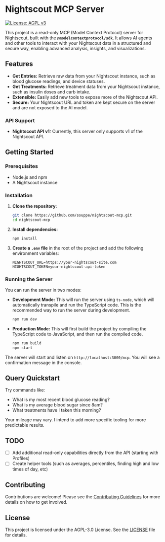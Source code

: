 # Nightscout MCP Server

[![License: AGPL v3](https://img.shields.io/badge/License-AGPL%20v3-blue.svg)](https://www.gnu.org/licenses/agpl-3.0)

This project is a read-only MCP (Model Context Protocol) server for Nightscout, built with the **`@modelcontextprotocol/sdk`**. It allows AI agents and other tools to interact with your Nightscout data in a structured and secure way, enabling advanced analysis, insights, and visualizations.

## Features

*   **Get Entries:** Retrieve raw data from your Nightscout instance, such as blood glucose readings, and device statuses.
*   **Get Treatments:** Retrieve treatment data from your Nightscout instance, such as insulin doses and carb intake.
*   **Extensible:** Easily add new tools to expose more of the Nightscout API.
*   **Secure:** Your Nightscout URL and token are kept secure on the server and are not exposed to the AI model.

### API Support

*   **Nightscout API v1:** Currently, this server only supports v1 of the Nightscout API.

## Getting Started

### Prerequisites

*   Node.js and npm
*   A Nightscout instance

### Installation

1.  **Clone the repository:**
    ```bash
    git clone https://github.com/ssuppe/nightscout-mcp.git
    cd nightscout-mcp
    ```
2.  **Install dependencies:**
    ```bash
    npm install
    ```
3.  **Create a `.env` file** in the root of the project and add the following environment variables:
    ```
    NIGHTSCOUT_URL=https://your-nightscout-site.com
    NIGHTSCOUT_TOKEN=your-nightscout-api-token
    ```

### Running the Server

You can run the server in two modes:

*   **Development Mode:** This will run the server using `ts-node`, which will automatically transpile and run the TypeScript code. This is the recommended way to run the server during development.
    ```bash
    npm run dev
    ```
*   **Production Mode:** This will first build the project by compiling the TypeScript code to JavaScript, and then run the compiled code.
    ```bash
    npm run build
    npm start
    ```

The server will start and listen on `http://localhost:3000/mcp`. You will see a confirmation message in the console.

## Query Quickstart
Try commands like:
   * What is my most recent blood glucose reading?
   * What is my average blood sugar since 8am?
   * What treatments have I taken this morning?

Your mileage may vary. I intend to add more specific tooling for more predictable results.

## TODO

- [ ] Add additional read-only capabilities directly from the API (starting with Profiles)
- [ ] Create helper tools (such as averages, percentiles, finding high and low times of day, etc)

## Contributing

Contributions are welcome! Please see the [Contributing Guidelines](CONTRIBUTING.md) for more details on how to get involved.

## License

This project is licensed under the AGPL-3.0 License. See the [LICENSE](LICENSE) file for details.
